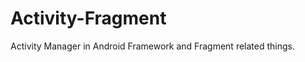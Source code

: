Activity-Fragment
=================

Activity Manager in Android Framework and Fragment related things.
